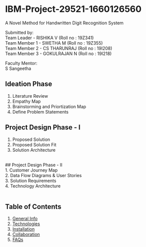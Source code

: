# IBM-Project-29521-1660126560
A Novel Method for Handwritten Digit Recognition System

Submitted by: <br>
Team Leader - RISHIKA V (Roll no : 19Z341) <br>
Team Member 1 - SWETHA M (Roll no : 19Z355)<br>
Team Member 2 - CS THARUNRAJ (Roll no : 19I208)<br>
Team Member 3 - GOKULRAJAN N (Roll no : 19I218)<br>

Faculty Mentor:<br>
S Sangeetha<br>

## Ideation Phase<br>
1. Literature Review
2. Empathy Map<br>
3. Brainstorming and Priortization Map<br>
4. Define Problem Statements<br>

## Project Design Phase - I<br>
1. Proposed Solution<br>
2. Proposed Solution Fit<br>
3. Solution Architecture<br>
<br>
## Project Design Phase - II<br>
1. Customer Journey Map<br>
2. Data Flow Diagrams & User Stories<br>
3. Solution Requirements<br>
4. Technology Architecture<br>
<br>

## Table of Contents
1. [General Info](#general-info)
2. [Technologies](#technologies)
3. [Installation](#installation)
4. [Collaboration](#collaboration)
5. [FAQs](#faqs)
